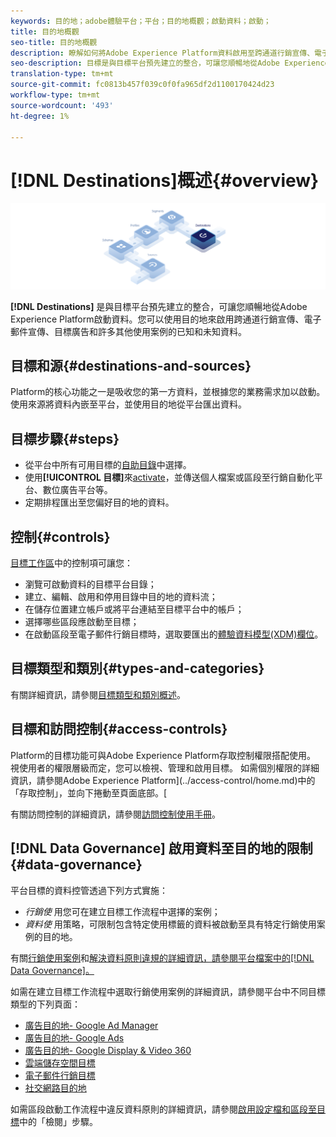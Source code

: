 ```yaml
---
keywords: 目的地；adobe體驗平台；平台；目的地概觀；啟動資料；啟動；
title: 目的地概觀
seo-title: 目的地概觀
description: 瞭解如何將Adobe Experience Platform資料啟用至跨通道行銷宣傳、電子郵件、目標廣告等目的地。
seo-description: 目標是與目標平台預先建立的整合，可讓您順暢地從Adobe Experience Platform啟動資料。 您可以使用Adobe Experience Platform中的「目標」來啟用您已知和未知的跨通道行銷宣傳、電子郵件宣傳、目標廣告和許多其他使用案例資料。
translation-type: tm+mt
source-git-commit: fc0813b457f039c0f0fa965df2d1100170424d23
workflow-type: tm+mt
source-wordcount: '493'
ht-degree: 1%

---
```



# [!DNL Destinations]概述{#overview}

![目標概述橫幅](./assets/overview/destinations-overview-banner.png)

**[!DNL Destinations]** 是與目標平台預先建立的整合，可讓您順暢地從Adobe Experience Platform啟動資料。您可以使用目的地來啟用跨通道行銷宣傳、電子郵件宣傳、目標廣告和許多其他使用案例的已知和未知資料。

## 目標和源{#destinations-and-sources}

Platform的核心功能之一是吸收您的第一方資料，並根據您的業務需求加以啟動。 使用來源將資料內嵌至平台，並使用目的地從平台匯出資料。

## 目標步驟{#steps}

* 從平台中所有可用目標的[自助目錄](./catalog/overview.md)中選擇。
* 使用&#x200B;**[!UICONTROL 目標]**&#x200B;來[activate](./ui/activate-destinations.md)，並傳送個人檔案或區段至行銷自動化平台、數位廣告平台等。
* 定期排程匯出至您偏好目的地的資料。

## 控制{#controls}

[目標工作區](./ui/destinations-workspace.md)中的控制項可讓您：

* 瀏覽可啟動資料的目標平台目錄；
* 建立、編輯、啟用和停用目錄中目的地的資料流；
* 在儲存位置建立帳戶或將平台連結至目標平台中的帳戶；
* 選擇哪些區段應啟動至目標；
* 在啟動區段至電子郵件行銷目標時，選取要匯出的[體驗資料模型(XDM)欄位](../xdm/home.md)。

## 目標類型和類別{#types-and-categories}

有關詳細資訊，請參閱[目標類型和類別概述](./destination-types.md)。

## 目標和訪問控制{#access-controls}

Platform的目標功能可與Adobe Experience Platform存取控制權限搭配使用。 視使用者的權限層級而定，您可以檢視、管理和啟用目標。 如需個別權限的詳細資訊，請參閱Adobe Experience Platform](../access-control/home.md)中的「存取控制」，並向下捲動至頁面底部。[

有關訪問控制的詳細資訊，請參閱[訪問控制使用手冊](../access-control/ui/overview.md)。

## [!DNL Data Governance] 啟用資料至目的地的限制  {#data-governance}

平台目標的資料控管透過下列方式實施：

* *行銷使* 用您可在建立目標工作流程中選擇的案例；
* *資料使* 用策略，可限制包含特定使用標籤的資料被啟動至具有特定行銷使用案例的目的地。

有關[行銷使用案例](../data-governance/policies/overview.md)和[解決資料原則違規的詳細資訊，請參閱平台檔案中的[!DNL Data Governance]。](../data-governance/enforcement/auto-enforcement.md)

如需在建立目標工作流程中選取行銷使用案例的詳細資訊，請參閱平台中不同目標類型的下列頁面：

* [廣告目的地- Google Ad Manager  ](./catalog/advertising/google-ad-manager.md)
* [廣告目的地- Google Ads](./catalog/advertising/google-ads-destination.md)
* [廣告目的地- Google Display &amp; Video 360  ](./catalog/advertising/google-dv360.md)
* [雲端儲存空間目標](./catalog/cloud-storage/workflow.md)
* [電子郵件行銷目標](./catalog/email-marketing/overview.md)
* [社交網路目的地](./catalog/social/workflow.md)

如需區段啟動工作流程中違反資料原則的詳細資訊，請參閱[啟用設定檔和區段至目標](./ui/activate-destinations.md#review)中的「檢閱」步驟。